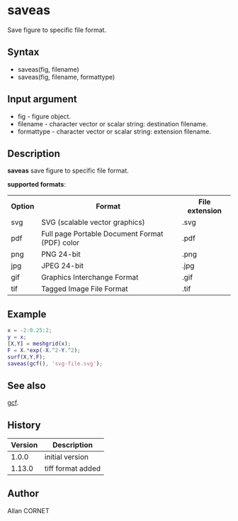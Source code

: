 # saveas

Save figure to specific file format.

## Syntax

- saveas(fig, filename)
- saveas(fig, filename, formattype)

## Input argument

- fig - figure object.
- filename - character vector or scalar string: destination filename.
- formattype - character vector or scalar string: extension filename.

## Description

  <p><b>saveas</b> save figure to specific file format.</p>
  <p><b>supported formats</b>:</p>
  <table style="width:100%">
    <tr>
      <th>Option</th>
      <th>Format</th>
      <th>File extension</th>
    </tr>
    <tr>
      <td>svg</td>
      <td>SVG (scalable vector graphics)</td>
      <td>.svg</td>
    </tr>
    <tr>
      <td>pdf</td>
      <td>Full page Portable Document Format (PDF) color</td>
      <td>.pdf</td>
    </tr>
    <tr>
      <td>png</td>
      <td>PNG 24-bit</td>
      <td>.png</td>
    </tr>
    <tr>
      <td>jpg</td>
      <td>JPEG 24-bit</td>
      <td>.jpg</td>
    </tr>
    <tr>
      <td>gif</td>
      <td>Graphics Interchange Format</td>
      <td>.gif</td>
    </tr>
    <tr>
      <td>tif</td>
      <td>Tagged Image File Format</td>
      <td>.tif</td>
    </tr>
  </table>

## Example

```matlab
x = -2:0.25:2;
y = x;
[X,Y] = meshgrid(x);
F = X.*exp(-X.^2-Y.^2);
surf(X,Y,F);
saveas(gcf(), 'svg-file.svg');
```

## See also

[gcf](../graphics/gcf.md).

## History

| Version | Description       |
| ------- | ----------------- |
| 1.0.0   | initial version   |
| 1.13.0  | tiff format added |

## Author

Allan CORNET
